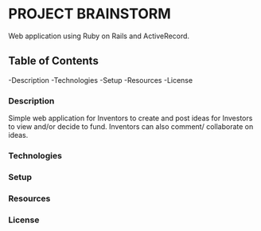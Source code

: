 # PROJECT BRAINSTORM

Web application using Ruby on Rails and ActiveRecord.

## Table of Contents
-Description
-Technologies
-Setup
-Resources
-License

### Description

Simple web application for Inventors to create and post ideas for Investors to view and/or decide to fund. Inventors can also comment/ collaborate on ideas.

### Technologies

### Setup

### Resources

### License

